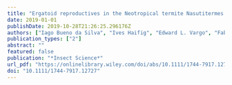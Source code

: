 ```yaml
---
title: "Ergatoid reproductives in the Neotropical termite Nasutitermes aquilinus (Holmgren) (Blattaria: Isoptera: Termitidae): developmental origin, fecundity, and genetics"
date: 2019-01-01
publishDate: 2019-10-28T21:26:25.296176Z
authors: ["Iago Bueno da Silva", "Ives Haifig", "Edward L. Vargo", "Fabiana Elaine Casarin", "Marcelo Luiz da Mota", "Juliana Toledo Lima", "Ana Maria Costa-Leonardo"]
publication_types: ["2"]
abstract: ""
featured: false
publication: "*Insect Science*"
url_pdf: "https://onlinelibrary.wiley.com/doi/abs/10.1111/1744-7917.12727 https://onlinelibrary.wiley.com/doi/full/10.1111/1744-7917.12727"
doi: "10.1111/1744-7917.12727"
---
```


